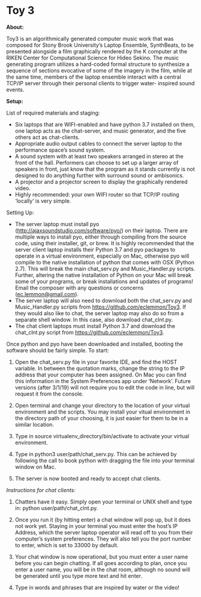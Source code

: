 # Toy 3

**About:**

Toy3 is an algorithmically generated computer music work that was composed for Stony Brook
University’s Laptop Ensemble, SynthBeats, to be presented alongside a film graphically rendered
by the K computer at the RIKEN Center for Computational Science for Hideo Sekino. The music
generating program utilizes a hard-coded formal structure to synthesize a sequence of sections
evocative of some of the imagery in the film, while at the same time, members of the laptop
ensemble interact with a central TCP/IP server through their personal clients to trigger water-
inspired sound events.

**Setup:**

List of required materials and staging:

- Six laptops that are WIFI-enabled and have python 3.7 installed on them, one laptop acts
    as the chat-server, and music generator, and the five others act as chat-clients.
- Appropriate audio output cables to connect the server laptop to the performance space’s
    sound system.
- A sound system with at least two speakers arranged in stereo at the front of the hall.
    Performers can choose to set up a larger array of speakers in front, just know that the
    program as it stands currently is not designed to do anything further with surround sound
    or ambisonics.
- A projector and a projector screen to display the graphically rendered video.
- Highly recommended: your own WIFI router so that TCP/IP routing ‘locally’ is very
    simple.

Setting Up:

- The server laptop must install pyo (http://ajaxsoundstudio.com/software/pyo/) on their
    laptop. There are multiple ways to install pyo, either through compiling from the source
    code, using their installer, git, or brew. It is highly recommended that the server client
    laptop installs their Python 3.7 and pyo packages to operate in a virtual environment,
    especially on Mac, otherwise pyo will compile to the native installation of python that
    comes with OSX (Python 2.7). This will break the main chat_serv.py and
    Music_Handler.py scripts. Further, altering the native installation of Python on your Mac
    will break some of your programs, or break installations and updates of programs! Email
    the composer with any questions or concerns (ec.lemmon@gmail.com).
- The server laptop will also need to download both the chat_serv.py and Music_Handler.py
    scripts from https://github.com/eclemmon/Toy3. If they would also like to chat, the server
laptop may also do so from a separate shell window. In this case, also download
chat_clnt.py.
- The chat client laptops must install Python 3.7 and download the chat_clnt.py script from
    https://github.com/eclemmon/Toy3.

Once python and pyo have been downloaded and installed, booting the software should be fairly
simple. To start:

1. Open the chat_serv.py file in your favorite IDE, and find the HOST variable. In between
    the quotation marks, change the string to the IP address that your computer has been
    assigned. On Mac you can find this information in the System Preferences app under
    ‘Network’. Future versions (after 3/1/19) will not require you to edit the code in line, but
    will request it from the console.
2. Open terminal and change your directory to the location of your virtual environment and
    the scripts. You may install your vitual environment in the directory path of your choosing,
    it is just easier for them to be in a similar location.


3. Type in source virtualenv_directory/bin/activate to activate your
    virtual environment.
4. Type in python3 user/path/chat_serv.py. This can be achieved by following
    the call to book python with dragging the file into your terminal window on Mac.
5. The server is now booted and ready to accept chat clients.

_Instructions for chat clients:_

1. Chatters have it easy. Simply open your terminal or UNIX shell and type in: python
    user/path/chat_clnt.py.


2. Once you run it (by hitting enter) a chat window will pop up, but it does not work yet.
    Staying in your terminal you must enter the host’s IP Address, which the server laptop
    operator will read off to you from their computer’s system preferences. They will also tell
    you the port number to enter, which is set to 33000 by default.
3. Your chat window is now operational, but you must enter a user name before you can begin
    chatting. If all goes according to plan, once you enter a user name, you will be in the chat
    room, although no sound will be generated until you type more text and hit enter.
4. Type in words and phrases that are inspired by water or the video!


